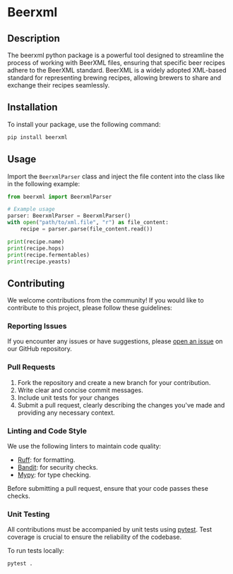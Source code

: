 # Beerxml

## Description

The beerxml python package is a powerful tool designed to streamline the process of working with BeerXML files, ensuring that specific beer recipes adhere to the BeerXML standard. BeerXML is a widely adopted XML-based standard for representing brewing recipes, allowing brewers to share and exchange their recipes seamlessly.

## Installation

To install your package, use the following command:

```bash
pip install beerxml
```

## Usage

Import the `BeerxmlParser` class and inject the file content into the class like in the following example:

```python
from beerxml import BeerxmlParser

# Example usage
parser: BeerxmlParser = BeerxmlParser()
with open("path/to/xml.file", "r") as file_content:
    recipe = parser.parse(file_content.read())

print(recipe.name)
print(recipe.hops)
print(recipe.fermentables)
print(recipe.yeasts)
```

## Contributing

We welcome contributions from the community! If you would like to contribute to this project, please follow these guidelines:

### Reporting Issues

If you encounter any issues or have suggestions, please [open an issue](https://github.com/lowmann15/beerxml/issues) on our GitHub repository.

### Pull Requests

1. Fork the repository and create a new branch for your contribution.
1. Write clear and concise commit messages.
1. Include unit tests for your changes
1. Submit a pull request, clearly describing the changes you've made and providing any necessary context.

### Linting and Code Style

We use the following linters to maintain code quality:

- [Ruff](https://github.com/astral-sh/ruff): for formatting.
- [Bandit](https://github.com/PyCQA/bandit): for security checks.
- [Mypy](https://github.com/python/mypy): for type checking.

Before submitting a pull request, ensure that your code passes these checks.

### Unit Testing

All contributions must be accompanied by unit tests using [pytest](https://github.com/pytest-dev/pytest). Test coverage is crucial to ensure the reliability of the codebase.

To run tests locally:

```bash
pytest .
```
